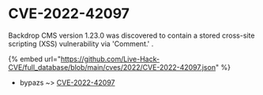 # CVE-2022-42097

Backdrop CMS version 1.23.0 was discovered to contain a stored cross-site scripting (XSS) vulnerability via 'Comment.' .

{% embed url="https://github.com/Live-Hack-CVE/full_database/blob/main/cves/2022/CVE-2022-42097.json" %}


* bypazs ~> [CVE-2022-42097](https://www.alice-snow.ru/2022/database/cve-2022-42097/cve-2022-42097-bypazs)